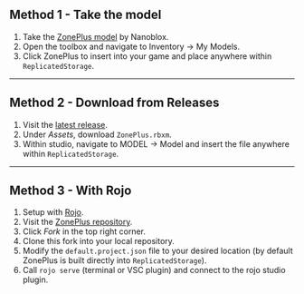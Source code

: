 ## Method 1 - Take the model
1. Take the [ZonePlus model](https://www.roblox.com/library/6245329519/ZonePlus) by Nanoblox.
2. Open the toolbox and navigate to Inventory -> My Models.
3. Click ZonePlus to insert into your game and place anywhere within ``ReplicatedStorage``. 

-------------------------------------

## Method 2 - Download from Releases
1. Visit the [latest release](https://github.com/1ForeverHD/ZonePlus/releases/latest).
2. Under *Assets*, download ``ZonePlus.rbxm``.
3. Within studio, navigate to MODEL -> Model and insert the file anywhere within ``ReplicatedStorage``. 

-------------------------------------

## Method 3 - With Rojo
1. Setup with [Rojo](https://rojo.space/).
2. Visit the [ZonePlus repository](https://github.com/1ForeverHD/ZonePlus).
3. Click *Fork* in the top right corner.
4. Clone this fork into your local repository.
5. Modify the ``default.project.json`` file to your desired location (by default ZonePlus is built directly into ``ReplicatedStorage``).
6. Call ``rojo serve`` (terminal or VSC plugin) and connect to the rojo studio plugin.